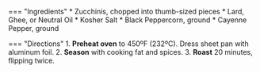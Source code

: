 === "Ingredients"
    * Zucchinis, chopped into thumb-sized pieces
    * Lard, Ghee, or Neutral Oil
    * Kosher Salt
    * Black Peppercorn, ground
    * Cayenne Pepper, ground

=== "Directions"
    1. **Preheat oven** to 450ºF (232ºC). Dress sheet pan with aluminum foil.
    2. **Season** with cooking fat and spices.
    3. **Roast** 20 minutes, flipping twice.
